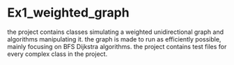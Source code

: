# Ex1_weighted_graph
the project contains classes simulating a weighted unidirectional graph and algorithms manipulating it.
the graph is made to run as efficiently possible, mainly focusing on BFS Dijkstra algorithms.
the project contains test files for every complex class in the project.

